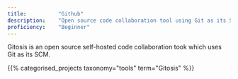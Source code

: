 ```yaml
---
title: 			"Github"
description: 	"Open source code collaboration tool using Git as its SCM."
proficiency:	"Beginner"
---
```


Gitosis is an open source self-hosted code collaboration took which uses Git as its SCM.

{{% categorised_projects taxonomy="tools" term="Gitosis" %}}
